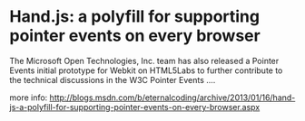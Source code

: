 Hand.js: a polyfill for supporting pointer events on every browser
===========

The Microsoft Open Technologies, Inc. team has also released a Pointer Events initial prototype for Webkit on HTML5Labs to further contribute to the technical discussions in the W3C Pointer Events .... 

more info: http://blogs.msdn.com/b/eternalcoding/archive/2013/01/16/hand-js-a-polyfill-for-supporting-pointer-events-on-every-browser.aspx
